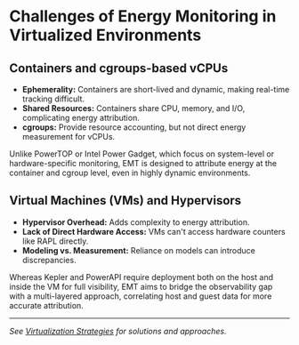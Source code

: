 # Challenges of Energy Monitoring in Virtualized Environments

## Containers and cgroups-based vCPUs

- **Ephemerality:** Containers are short-lived and dynamic, making real-time tracking difficult.
- **Shared Resources:** Containers share CPU, memory, and I/O, complicating energy attribution.
- **cgroups:** Provide resource accounting, but not direct energy measurement for vCPUs.

Unlike PowerTOP or Intel Power Gadget, which focus on system-level or hardware-specific monitoring, EMT is designed to attribute energy at the container and cgroup level, even in highly dynamic environments.

## Virtual Machines (VMs) and Hypervisors

- **Hypervisor Overhead:** Adds complexity to energy attribution.
- **Lack of Direct Hardware Access:** VMs can't access hardware counters like RAPL directly.
- **Modeling vs. Measurement:** Reliance on models can introduce discrepancies.

Whereas Kepler and PowerAPI require deployment both on the host and inside the VM for full visibility, EMT aims to bridge the observability gap with a multi-layered approach, correlating host and guest data for more accurate attribution.

---

*See [Virtualization Strategies](virtualization_strategies.md) for solutions and approaches.*
